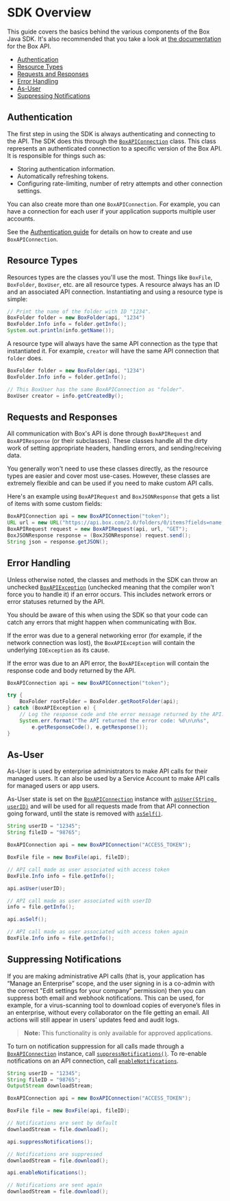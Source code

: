 SDK Overview
============

This guide covers the basics behind the various components of the Box Java SDK.
It's also recommended that you take a look at [the
documentation](https://developers.box.com/docs/) for the Box API.

* [Authentication](#authentication)
* [Resource Types](#resource-types)
* [Requests and Responses](#requests-and-responses)
* [Error Handling](#error-handling)
* [As-User](#as-user)
* [Suppressing Notifications](#suppressing-notifications)

Authentication
--------------

The first step in using the SDK is always authenticating and connecting to the
API. The SDK does this through the [`BoxAPIConnection`][box-api-connection] class.
This class represents an authenticated connection to a specific version of the Box
API. It is responsible for things such as:

* Storing authentication information.
* Automatically refreshing tokens.
* Configuring rate-limiting, number of retry attempts and other connection
  settings.

You can also create more than one `BoxAPIConnection`. For example, you can have
a connection for each user if your application supports multiple user accounts.

See the [Authentication guide](authentication.md) for details on how to create
and use `BoxAPIConnection`.

[box-api-connection]: http://opensource.box.com/box-java-sdk/javadoc/com/box/sdk/BoxAPIConnection.html

Resource Types
--------------

Resources types are the classes you'll use the most. Things like `BoxFile`,
`BoxFolder`, `BoxUser`, etc. are all resource types. A resource always has an ID
and an associated API connection. Instantiating and using a resource type is
simple:

```java
// Print the name of the folder with ID "1234".
BoxFolder folder = new BoxFolder(api, "1234")
BoxFolder.Info info = folder.getInfo();
System.out.println(info.getName());
```

A resource type will always have the same API connection as the type that
instantiated it. For example, `creator` will have the same API connection that
`folder` does.

```java
BoxFolder folder = new BoxFolder(api, "1234")
BoxFolder.Info info = folder.getInfo();

// This BoxUser has the same BoxAPIConnection as "folder".
BoxUser creator = info.getCreatedBy();
```

Requests and Responses
----------------------

All communication with Box's API is done through `BoxAPIRequest` and
`BoxAPIResponse` (or their subclasses). These classes handle all the dirty work
of setting appropriate headers, handling errors, and sending/receiving data.

You generally won't need to use these classes directly, as the resource types
are easier and cover most use-cases. However, these classes are extremely
flexible and can be used if you need to make custom API calls.

Here's an example using `BoxAPIRequest` and `BoxJSONResponse` that gets a list
of items with some custom fields:

```java
BoxAPIConnection api = new BoxAPIConnection("token");
URL url = new URL("https://api.box.com/2.0/folders/0/items?fields=name,created_at")
BoxAPIRequest request = new BoxAPIRequest(api, url, "GET");
BoxJSONResponse response = (BoxJSONResponse) request.send();
String json = response.getJSON();
```

Error Handling
--------------

Unless otherwise noted, the classes and methods in the SDK can throw an
unchecked [`BoxAPIException`][api-exception] (unchecked meaning that the
compiler won't force you to handle it) if an error occurs. This includes network
errors or error statuses returned by the API.

You should be aware of this when using the SDK so that your code can catch any
errors that might happen when communicating with Box.

If the error was due to a general networking error (for example, if the network
connection was lost), the `BoxAPIException` will contain the underlying
`IOException` as its cause.

If the error was due to an API error, the `BoxAPIException` will contain the
response code and body returned by the API.

```java
BoxAPIConnection api = new BoxAPIConnection("token");

try {
    BoxFolder rootFolder = BoxFolder.getRootFolder(api);
} catch (BoxAPIException e) {
    // Log the response code and the error message returned by the API.
    System.err.format("The API returned the error code: %d\n\n%s",
        e.getResponseCode(), e.getResponse());
}
```

[api-exception]: http://opensource.box.com/box-java-sdk/javadoc/com/box/sdk/BoxAPIException.html

As-User
-------

As-User is used by enterprise administrators to make API calls for their managed
users. It can also be used by a Service Account to make API calls for managed users
or app users.

As-User state is set on the [`BoxAPIConnection`][box-api-connection] instance with
[`asUser(String userID)`][as-user] and will be used for all requests made from that
API connection going forward, until the state is removed with [`asSelf()`][as-self].

```java
String userID = "12345";
String fileID = "98765";

BoxAPIConnection api = new BoxAPIConnection("ACCESS_TOKEN");

BoxFile file = new BoxFile(api, fileID);

// API call made as user associated with access token
BoxFile.Info info = file.getInfo();

api.asUser(userID);

// API call made as user associated with userID
info = file.getInfo();

api.asSelf();

// API call made as user associated with access token again
BoxFile.Info info = file.getInfo();
```

[as-user]: http://opensource.box.com/box-java-sdk/javadoc/com/box/sdk/BoxAPIConnection.html#asUser-java.lang.String-
[as-self]: http://opensource.box.com/box-java-sdk/javadoc/com/box/sdk/BoxAPIConnection.html#asSelf--

Suppressing Notifications
-------------------------

If you are making administrative API calls (that is, your application has “Manage an Enterprise”
scope, and the user signing in is a co-admin with the correct "Edit settings for your company"
permission) then you can suppress both email and webhook notifications.  This can be used, for
example, for a virus-scanning tool to download copies of everyone’s files in an enterprise,
without every collaborator on the file getting an email.  All actions will still appear in users'
updates feed and audit logs.

> __Note:__ This functionality is only available for approved applications.

To turn on notification suppression for all calls made through a [`BoxAPIConnection`][box-api-connection]
instance, call [`suppressNotifications()`][suppress-notifications].  To re-enable notifications on an API
connection, call [`enableNotifications`][enable-notifications].

```java
String userID = "12345";
String fileID = "98765";
OutputStream downloadStream;

BoxAPIConnection api = new BoxAPIConnection("ACCESS_TOKEN");

BoxFile file = new BoxFile(api, fileID);

// Notifications are sent by default
downlaodStream = file.download();

api.suppressNotifications();

// Notifications are suppressed
downlaodStream = file.download();

api.enableNotifications();

// Notifications are sent again
downlaodStream = file.download();
```

[suppress-notifications]: http://opensource.box.com/box-java-sdk/javadoc/com/box/sdk/BoxAPIConnection.html#suppressNotifications--
[enable-notifications]: http://opensource.box.com/box-java-sdk/javadoc/com/box/sdk/BoxAPIConnection.html#enableNotifications--
